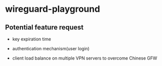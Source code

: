 # wireguard-playground


## Potential feature request

- key expiration time

- authentication mechanism(user login)

- client load balance on multiple VPN servers to overcome Chinese GFW

